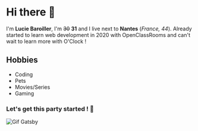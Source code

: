 # Hi there 👋

I'm **Lucie Baroiller**, I'm ~~30~~ **31** and I live next to **Nantes** (*France, 44*). Already started to learn web development in 2020 with OpenClassRooms and can't wait to learn more with O'Clock !

## Hobbies

- Coding
- Pets
- Movies/Series
- Gaming

### Let's get this party started ! 🥳
![Gif Gatsby](https://alivreouvertdotnet.files.wordpress.com/2017/02/party-gif.gif)
